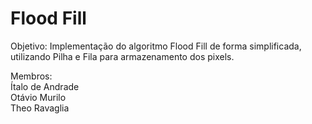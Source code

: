 # Flood Fill

Objetivo: Implementação do algoritmo Flood Fill de forma simplificada,
utilizando Pilha e Fila para armazenamento dos pixels.  

Membros:  
Ítalo de Andrade  
Otávio Murilo  
Theo Ravaglia  
